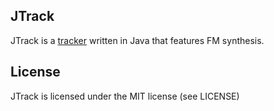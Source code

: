 ## JTrack

JTrack is a [tracker](http://en.wikipedia.org/wiki/Tracker_(music_software))
written in Java that features FM synthesis.

## License

JTrack is licensed under the MIT license (see LICENSE)
